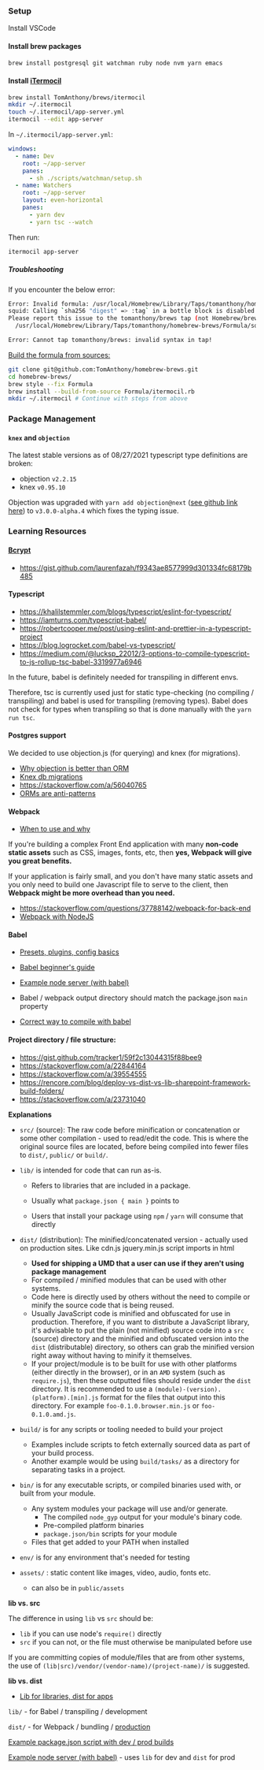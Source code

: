 ### Setup

Install VSCode

#### Install brew packages

```bash
brew install postgresql git watchman ruby node nvm yarn emacs
```

#### Install [iTermocil](https://github.com/TomAnthony/itermocil)

```bash
brew install TomAnthony/brews/itermocil
mkdir ~/.itermocil
touch ~/.itermocil/app-server.yml
itermocil --edit app-server
```

In `~/.itermocil/app-server.yml`:

```yaml
windows:
  - name: Dev
    root: ~/app-server
    panes:
      - sh ./scripts/watchman/setup.sh
  - name: Watchers
    root: ~/app-server
    layout: even-horizontal
    panes:
      - yarn dev
      - yarn tsc --watch
```

Then run:

```bash
itermocil app-server
```

##### Troubleshooting

If you encounter the below error:

```bash
Error: Invalid formula: /usr/local/Homebrew/Library/Taps/tomanthony/homebrew-brews/Formula/squid.rb
squid: Calling `sha256 "digest" => :tag` in a bottle block is disabled! Use `brew style --fix` on the formula to update the style or use `sha256 tag: "digest"` instead.
Please report this issue to the tomanthony/brews tap (not Homebrew/brew or Homebrew/core), or even better, submit a PR to fix it:
  /usr/local/Homebrew/Library/Taps/tomanthony/homebrew-brews/Formula/squid.rb:9

Error: Cannot tap tomanthony/brews: invalid syntax in tap!
```

[Build the formula from sources:](https://github.com/TomAnthony/itermocil/issues/117#issuecomment-874879053)

```bash
git clone git@github.com:TomAnthony/homebrew-brews.git
cd homebrew-brews/
brew style --fix Formula
brew install --build-from-source Formula/itermocil.rb
mkdir ~/.itermocil # Continue with steps from above
```



### Package Management

#### `knex` and `objection`

The latest stable versions as of 08/27/2021 typescript type definitions are broken:

- objection `v2.2.15`
- knex `v0.95.10`

Objection was upgraded with `yarn add objection@next` ([see github link here](https://github.com/Vincit/objection.js/issues/2012#issuecomment-881352171)) to `v3.0.0-alpha.4` which fixes the typing issue.

### Learning Resources

#### [Bcrypt](https://www.npmjs.com/package/bcrypt)

- https://gist.github.com/laurenfazah/f9343ae8577999d301334fc68179b485

#### Typescript

- https://khalilstemmler.com/blogs/typescript/eslint-for-typescript/
- https://iamturns.com/typescript-babel/
- https://robertcooper.me/post/using-eslint-and-prettier-in-a-typescript-project
- https://blog.logrocket.com/babel-vs-typescript/
- https://medium.com/@lucksp_22012/3-options-to-compile-typescript-to-js-rollup-tsc-babel-3319977a6946

In the future, babel is definitely needed for transpiling in different envs.

Therefore, tsc is currently used just for static type-checking (no compiling / transpiling) and babel is used for transpiling (removing types). Babel does not check for types when transpiling so that is done manually with the `yarn run tsc`.

#### Postgres support

We decided to use objection.js (for querying) and knex (for migrations).

- [Why objection is better than ORM](https://www.jakso.me/blog/objection-to-orm-hatred)
- [Knex db migrations](https://medium.com/patrik-bego/database-schema-migrations-with-nodejs-de9d9090b177)
- https://stackoverflow.com/a/56040765
- [ORMs are anti-patterns](https://seldo.com/posts/orm_is_an_antipattern)

#### Webpack

- [When to use and why](https://blog.andrewray.me/webpack-when-to-use-and-why/)

If you're building a complex Front End application with many **non-code static assets** such as CSS, images, fonts, etc, then **yes, Webpack will give you great benefits.**

If your application is fairly small, and you don't have many static assets and you only need to build one Javascript file to serve to the client, then **Webpack might be more overhead than you need.**

- https://stackoverflow.com/questions/37788142/webpack-for-back-end
- [Webpack with NodeJS](https://www.section.io/engineering-education/webpack/)

#### Babel

- [Presets, plugins, config basics](https://medium.com/welldone-software/babel-js-guide-part-1-the-absolute-must-know-basics-plugins-presets-and-config-28150c199e45)
- [Babel beginner's guide](https://www.sitepoint.com/babel-beginners-guide/)
- [Example node server (with babel)](https://github.com/babel/example-node-server)
- Babel / webpack output directory should match the package.json `main` property

- [Correct way to compile with babel](https://gist.github.com/ncochard/6cce17272a069fdb4ac92569d85508f4#file-babel-webpack-md)

#### Project directory / file structure:

- https://gist.github.com/tracker1/59f2c13044315f88bee9
- https://stackoverflow.com/a/22844164
- https://stackoverflow.com/a/39554555
- https://rencore.com/blog/deploy-vs-dist-vs-lib-sharepoint-framework-build-folders/
- https://stackoverflow.com/a/23731040

**Explanations**

- `src/` (source): The raw code before minification or concatenation or some other compilation - used to read/edit the code. This is where the original source files are located, before being compiled into fewer files to `dist/`, `public/` or `build/`.

- `lib/` is intended for code that can run as-is.

  - Refers to libraries that are included in a package.

  - Usually what `package.json { main }` points to
  - Users that install your package using `npm` / `yarn` will consume that directly

- `dist/` (distribution): The minified/concatenated version - actually used on production sites. Like cdn.js jquery.min.js script imports in html
  - **Used for shipping a UMD that a user can use if they aren't using package management**
  - For compiled / minified modules that can be used with other systems.
  - Code here is directly used by others without the need to compile or minify the source code that is being reused.
  - Usually JavaScript code is minified and obfuscated for use in production. Therefore, if you want to distribute a JavaScript library, it's advisable to put the plain (not minified) source code into a `src` (source) directory and the minified and obfuscated version into the `dist` (distributable) directory, so others can grab the minified version right away without having to minify it themselves.
  - If your project/module is to be built for use with other platforms (either directly in the browser), or in an `AMD` system (such as `require.js`), then these outputted files should reside under the `dist` directory. It is recommended to use a `(module)-(version).(platform).[min].js` format for the files that output into this directory. For example `foo-0.1.0.browser.min.js` or `foo-0.1.0.amd.js`.

- `build/` is for any scripts or tooling needed to build your project
  - Examples include scripts to fetch externally sourced data as part of your build process.
  - Another example would be using `build/tasks/` as a directory for separating tasks in a project.
- `bin/` is for any executable scripts, or compiled binaries used with, or built from your module.
  - Any system modules your package will use and/or generate.
    - The compiled `node_gyp` output for your module's binary code.
    - Pre-compiled platform binaries
    - `package.json/bin` scripts for your module
  - Files that get added to your PATH when installed
- `env/` is for any environment that's needed for testing

- `assets/` : static content like images, video, audio, fonts etc.
  - can also be in `public/assets`

**lib vs. src**

The difference in using `lib` vs `src` should be:

- `lib` if you can use node's `require()` directly
- `src` if you can not, or the file must otherwise be manipulated before use

If you are committing copies of module/files that are from other systems, the use of `(lib|src)/vendor/(vendor-name)/(project-name)/` is suggested.

**lib vs. dist**

- [Lib for libraries, dist for apps](https://github.com/babel/babel/issues/7237#issuecomment-359515101)

`lib/` - for Babel / transpiling / development

`dist/` - for Webpack / bundling / [production](https://stackoverflow.com/a/59819042)

[Example package.json script with dev / prod builds](https://www.linkedin.com/pulse/building-es6-crud-api-nodejs-expressjs-babel-kanti-vekariya/?articleId=6654378570548379648)

[Example node server (with babel)](https://github.com/babel/example-node-server) - uses `lib` for dev and `dist` for prod

